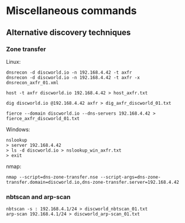 # Miscellaneous commands
## Alternative discovery techniques
### Zone transfer
Linux:

    dnsrecon -d discworld.io -n 192.168.4.42 -t axfr
    dnsrecon -d discworld.io -n 192.168.4.42 -t axfr -x dnsrecon_axfr_01.xml
    
    host -t axfr discworld.io 192.168.4.42 > host_axfr.txt
    
    dig discworld.io @192.168.4.42 axfr > dig_axfr_discworld_01.txt

    fierce --domain discworld.io --dns-servers 192.168.4.42 > fierce_axfr_discworld_01.txt

Windows:

    nslookup
    > server 192.168.4.42
    > ls -d discworld.io > nslookup_win_axfr.txt
    > exit

nmap:

    nmap --script=dns-zone-transfer.nse --script-args=dns-zone-transfer.domain=discworld.io,dns-zone-transfer.server=192.168.4.42

### nbtscan and arp-scan
    nbtscan -s : 192.168.4.1/24 > discworld_nbtscan_01.txt
    arp-scan 192.168.4.1/24 > discworld_arp-scan_01.txt
